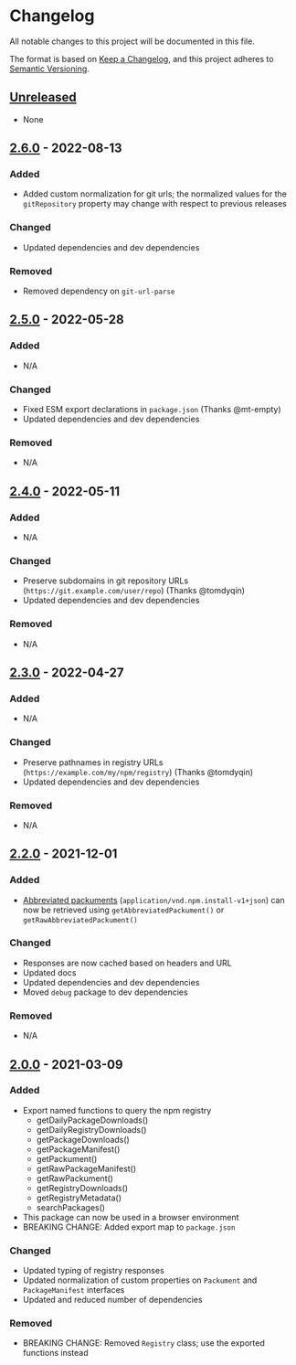 # Changelog

All notable changes to this project will be documented in this file.

The format is based on [Keep a Changelog](https://keepachangelog.com/en/1.0.0/),
and this project adheres to [Semantic Versioning](https://semver.org/spec/v2.0.0.html).

## [Unreleased]

-   None

## [2.6.0] - 2022-08-13

### Added

-   Added custom normalization for git urls; the normalized values for the `gitRepository` property may change with respect to previous releases

### Changed

-   Updated dependencies and dev dependencies

### Removed

-   Removed dependency on `git-url-parse`

## [2.5.0] - 2022-05-28

### Added

-   N/A

### Changed

-   Fixed ESM export declarations in `package.json` (Thanks @mt-empty)
-   Updated dependencies and dev dependencies

### Removed

-   N/A

## [2.4.0] - 2022-05-11

### Added

-   N/A

### Changed

-   Preserve subdomains in git repository URLs (`https://git.example.com/user/repo`) (Thanks @tomdyqin)
-   Updated dependencies and dev dependencies

### Removed

-   N/A

## [2.3.0] - 2022-04-27

### Added

-   N/A

### Changed

-   Preserve pathnames in registry URLs (`https://example.com/my/npm/registry`) (Thanks @tomdyqin)
-   Updated dependencies and dev dependencies

### Removed

-   N/A

## [2.2.0] - 2021-12-01

### Added

-   [Abbreviated packuments](https://github.com/npm/registry/blob/master/docs/responses/package-metadata.md#abbreviated-metadata-format) (`application/vnd.npm.install-v1+json`) can now be retrieved using `getAbbreviatedPackument()` or `getRawAbbreviatedPackument()`

### Changed

-   Responses are now cached based on headers and URL
-   Updated docs
-   Updated dependencies and dev dependencies
-   Moved `debug` package to dev dependencies

### Removed

-   N/A

## [2.0.0] - 2021-03-09

### Added

-   Export named functions to query the npm registry
    -   getDailyPackageDownloads()
    -   getDailyRegistryDownloads()
    -   getPackageDownloads()
    -   getPackageManifest()
    -   getPackument()
    -   getRawPackageManifest()
    -   getRawPackument()
    -   getRegistryDownloads()
    -   getRegistryMetadata()
    -   searchPackages()
-   This package can now be used in a browser environment
-   BREAKING CHANGE: Added export map to `package.json`

### Changed

-   Updated typing of registry responses
-   Updated normalization of custom properties on `Packument` and `PackageManifest` interfaces
-   Updated and reduced number of dependencies

### Removed

-   BREAKING CHANGE: Removed `Registry` class; use the exported functions instead

[unreleased]: https://github.com/velut/node-query-registry/compare/v2.6.0...HEAD
[2.0.0]: https://github.com/velut/node-query-registry/compare/v1.2.0...v2.0.0
[2.2.0]: https://github.com/velut/node-query-registry/compare/v2.0.0...v2.2.0
[2.3.0]: https://github.com/velut/node-query-registry/compare/v2.2.0...v2.3.0
[2.4.0]: https://github.com/velut/node-query-registry/compare/v2.3.0...v2.4.0
[2.5.0]: https://github.com/velut/node-query-registry/compare/v2.4.0...v2.5.0
[2.6.0]: https://github.com/velut/node-query-registry/compare/v2.5.0...v2.6.0
